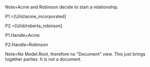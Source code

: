 Note=Acme and Robinson decide to start a relationship.

P1.=[U/id/acme_incorporated]

P2.=[U/id/roberta_robinson]

P1.Handle=Acme

P2.Handle=Robinson

Note=No Model.Root, therefore no "Document" view.  This just brings together parties.  It is not a document.